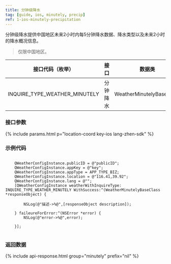 ```yaml
---
title: 分钟级降水
tag: [guide, ios, minutely, precip]
ref: 1-ios-minutely-precipitation
---
```


分钟级降水提供中国地区未来2小时内每5分钟降水数据、降水类型以及未来2小时的降水概况信息。

> 仅限中国地区。

| 接口代码（枚举）             | 接口      | 数据类                   |
| -------- | ----------------------------- | ------------------------ |
|  INQUIRE_TYPE_WEATHER_MINUTELY| 分钟降水 | WeatherMinutelyBaseClass |

### 接口参数

{% include params.html p="location-coord key-ios lang-zhen-sdk" %}

### 示例代码

```objc
 
    QWeatherConfigInstance.publicID = @"publicID";
    QWeatherConfigInstance.appKey = @"key";
    QWeatherConfigInstance.appType = APP_TYPE_BIZ;    
    QWeatherConfigInstance.location = @"116.41,39.92";
    QWeatherConfigInstance.lang = @"";
    [QWeatherConfigInstance weatherWithInquireType: INQUIRE_TYPE_WEATHER_MINUTELY WithSuccess:^(WeatherMinutelyBaseClass  *responseObject) {
        
        NSLog(@"描述->%@",[responseObject description]);
        
    } faileureForError:^(NSError *error) {
        NSLog(@"error->%@",error);
        
    }];
 
```

### 返回数据

{% include api-response.html group="minutely" prefix="nil"  %}


